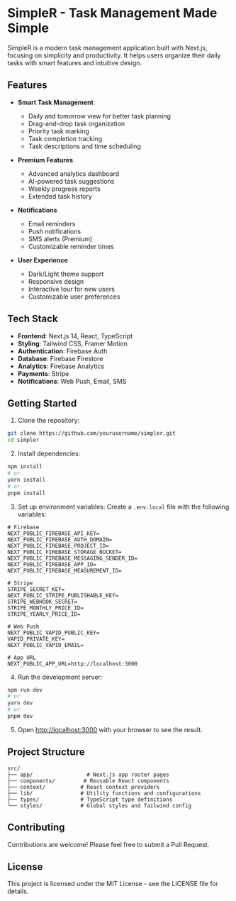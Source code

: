 # SimpleR - Task Management Made Simple

SimpleR is a modern task management application built with Next.js, focusing on simplicity and productivity. It helps users organize their daily tasks with smart features and intuitive design.

## Features

- **Smart Task Management**
  - Daily and tomorrow view for better task planning
  - Drag-and-drop task organization
  - Priority task marking
  - Task completion tracking
  - Task descriptions and time scheduling

- **Premium Features**
  - Advanced analytics dashboard
  - AI-powered task suggestions
  - Weekly progress reports
  - Extended task history

- **Notifications**
  - Email reminders
  - Push notifications
  - SMS alerts (Premium)
  - Customizable reminder times

- **User Experience**
  - Dark/Light theme support
  - Responsive design
  - Interactive tour for new users
  - Customizable user preferences

## Tech Stack

- **Frontend**: Next.js 14, React, TypeScript
- **Styling**: Tailwind CSS, Framer Motion
- **Authentication**: Firebase Auth
- **Database**: Firebase Firestore
- **Analytics**: Firebase Analytics
- **Payments**: Stripe
- **Notifications**: Web Push, Email, SMS

## Getting Started

1. Clone the repository:
```bash
git clone https://github.com/yourusername/simpler.git
cd simpler
```

2. Install dependencies:
```bash
npm install
# or
yarn install
# or
pnpm install
```

3. Set up environment variables:
Create a `.env.local` file with the following variables:
```env
# Firebase
NEXT_PUBLIC_FIREBASE_API_KEY=
NEXT_PUBLIC_FIREBASE_AUTH_DOMAIN=
NEXT_PUBLIC_FIREBASE_PROJECT_ID=
NEXT_PUBLIC_FIREBASE_STORAGE_BUCKET=
NEXT_PUBLIC_FIREBASE_MESSAGING_SENDER_ID=
NEXT_PUBLIC_FIREBASE_APP_ID=
NEXT_PUBLIC_FIREBASE_MEASUREMENT_ID=

# Stripe
STRIPE_SECRET_KEY=
NEXT_PUBLIC_STRIPE_PUBLISHABLE_KEY=
STRIPE_WEBHOOK_SECRET=
STRIPE_MONTHLY_PRICE_ID=
STRIPE_YEARLY_PRICE_ID=

# Web Push
NEXT_PUBLIC_VAPID_PUBLIC_KEY=
VAPID_PRIVATE_KEY=
NEXT_PUBLIC_VAPID_EMAIL=

# App URL
NEXT_PUBLIC_APP_URL=http://localhost:3000
```

4. Run the development server:
```bash
npm run dev
# or
yarn dev
# or
pnpm dev
```

5. Open [http://localhost:3000](http://localhost:3000) with your browser to see the result.

## Project Structure

```
src/
├── app/                 # Next.js app router pages
├── components/         # Reusable React components
├── context/           # React context providers
├── lib/               # Utility functions and configurations
├── types/             # TypeScript type definitions
└── styles/            # Global styles and Tailwind config
```

## Contributing

Contributions are welcome! Please feel free to submit a Pull Request.

## License

This project is licensed under the MIT License - see the LICENSE file for details.
